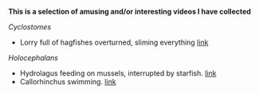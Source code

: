**This is a selection of amusing and/or interesting videos I have collected**

*Cyclostomes*
* Lorry full of hagfishes overturned, sliming everything [link](https://www.youtube.com/watch?v=xuZ8sHdlvSM)

*Holocephalans*
* Hydrolagus feeding on mussels, interrupted by starfish. [link](https://www.youtube.com/watch?v=BntGkQs90BQ)
* Callorhinchus swimming. [link](https://www.youtube.com/watch?v=5htSoXI5ZIw&t=107s)